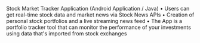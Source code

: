 Stock Market Tracker Application (Android Application / Java)
• Users can get real-time stock data and market news via Stock News APIs
• Creation of personal stock portfolios and a live streaming news feed
• The App is a portfolio tracker tool that can monitor the performance of your investments using data that's imported from stock exchanges
